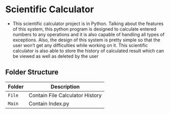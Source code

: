 # Scientific Calculator
* This scientific calculator project is in Python. Talking about the features of this system, this python program is designed to calculate entered numbers to any operations and it is also capable of handling all types of exceptions. Also, the design of this system is pretty simple so that the user won’t get any difficulties while working on it. This scientific calculator is also able to store the history of calculated result which can be viewed as well as deleted by the user

## Folder Structure
|Folder               | Description
|---------------------|------------------------------------------
|`File`               | Contain File Calculator History
|`Main`               | Contain Index.py 

